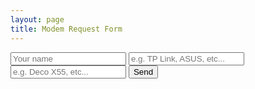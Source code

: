 ```yaml
---
layout: page
title: Modem Request Form
---
```

<form 
  method="POST" 
  action="https://script.google.com/macros/s/AKfycbzVC9BO2BItSWnA5n7aEd3HH2x2GE-ikkwNgP8zHAy4CI19_GGj4lbA5ZzuQkF3LWDN/exec"
>
  <input name="Name" type="test" placeholder="Your name" required>
  <input name="Make" type="text" placeholder="e.g. TP Link, ASUS, etc..." required>
  <input name="Model" type="text" placeholder="e.g. Deco X55, etc..." required>
  <input name="Completed" type="hidden" value="FALSE" required>
  <button type="submit">Send</button>
</form>
